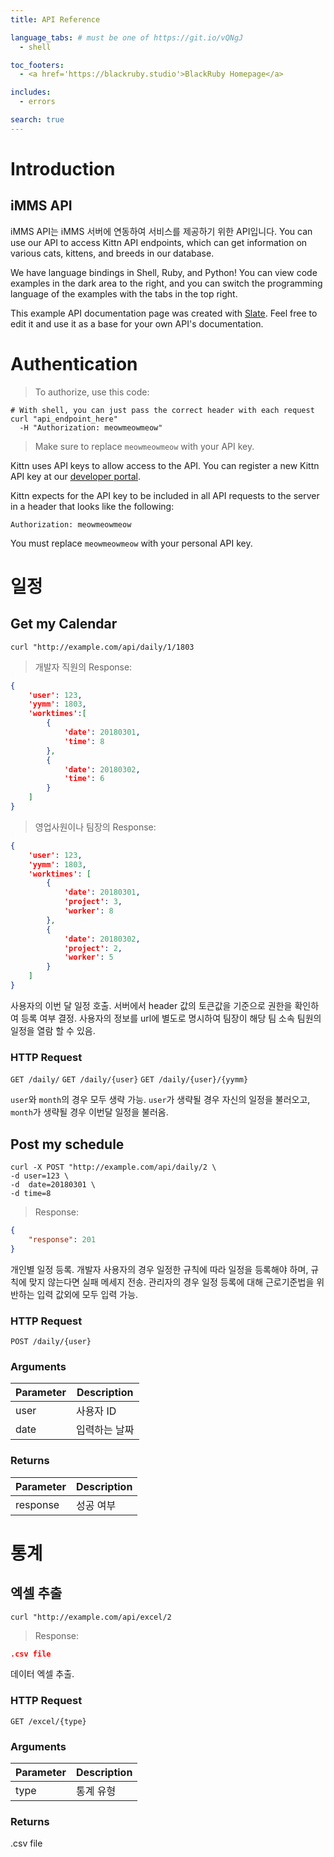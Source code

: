 ```yaml
---
title: API Reference

language_tabs: # must be one of https://git.io/vQNgJ
  - shell

toc_footers:
  - <a href='https://blackruby.studio'>BlackRuby Homepage</a>

includes:
  - errors

search: true
---
```


# Introduction

## iMMS API

iMMS API는 iMMS 서버에 연동하여 서비스를 제공하기 위한 API입니다. 
You can use our API to access Kittn API endpoints, which can get information on various cats, kittens, and breeds in our database.

We have language bindings in Shell, Ruby, and Python! You can view code examples in the dark area to the right, and you can switch the programming language of the examples with the tabs in the top right.

This example API documentation page was created with [Slate](https://github.com/lord/slate). Feel free to edit it and use it as a base for your own API's documentation.

# Authentication

> To authorize, use this code:

```shell
# With shell, you can just pass the correct header with each request
curl "api_endpoint_here"
  -H "Authorization: meowmeowmeow"
```

> Make sure to replace `meowmeowmeow` with your API key.

Kittn uses API keys to allow access to the API. You can register a new Kittn API key at our [developer portal](http://example.com/developers).

Kittn expects for the API key to be included in all API requests to the server in a header that looks like the following:

`Authorization: meowmeowmeow`

<aside class="notice">
You must replace <code>meowmeowmeow</code> with your personal API key.
</aside>

# 일정

## Get my Calendar

```shell
curl "http://example.com/api/daily/1/1803
```

> 개발자 직원의 Response:

```json
{
	'user': 123,
	'yymm': 1803,
	'worktimes':[
		{
			'date': 20180301,
			'time': 8
		},
		{
			'date': 20180302,
			'time': 6
		}
	]
}
```

> 영업사원이나 팀장의 Response:

```json
{
	'user': 123,
	'yymm': 1803,
	'worktimes': [
		{
			'date': 20180301,
			'project': 3,
			'worker': 8
		},
		{
			'date': 20180302,
			'project': 2,
			'worker': 5
		}
	]
}
```

사용자의 이번 달 일정 호출. 서버에서 header 값의 토큰값을 기준으로 권한을 확인하여 등록 여부 결정. 사용자의 정보를 url에 별도로 명시하여 팀장이 해당 팀 소속 팀원의 일정을 열람 할 수 있음.

### HTTP Request

`GET /daily/`
`GET /daily/{user}`
`GET /daily/{user}/{yymm}`

`user`와 `month`의 경우 모두 생략 가능. `user`가 생략될 경우 자신의 일정을 불러오고, `month`가 생략될 경우 이번달 일정을 불러옴.


## Post my schedule

```shell
curl -X POST "http://example.com/api/daily/2 \
-d user=123 \
-d	date=20180301 \
-d time=8
```

> Response:

```json
{
	"response": 201
}
```

개인별 일정 등록. 개발자 사용자의 경우 일정한 규칙에 따라 일정을 등록해야 하며, 규칙에 맞지 않는다면 실패 메세지 전송. 관리자의 경우 일정 등록에 대해 근로기준법을 위반하는 입력 값외에 모두 입력 가능.

### HTTP Request

`POST /daily/{user}`

### Arguments

Parameter | Description
--------- |-----------
user | 사용자 ID
date | 입력하는 날짜

### Returns

Parameter | Description
--------- |-----------
response | 성공 여부

# 통계

## 엑셀 추출

```shell
curl "http://example.com/api/excel/2
```

> Response:

```json
.csv file
```

데이터 엑셀 추출.

### HTTP Request

`GET /excel/{type}`

### Arguments

Parameter | Description
--------- |-----------
type | 통계 유형

### Returns

.csv file
